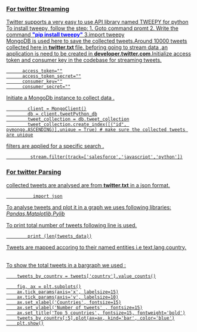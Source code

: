 <h3> <u><b>For twitter Streaming </b><u/> </h3>
<p>
  Twitter supports a very easy to use API library named TWEEPY for python 
   To install tweepy, follow the step:
  1. Goto command promt
  2. Write the command <font color ="blue"><b>"pip install tweepy"</b></font>
  3.import tweepy 
  <br>
    MongoDB is used here to save the collected tweets.Around 10000 tweets collected here in <b> twitter.txt </b> file.
    beforing going to stream data ,an application is need to be created in <b>developer.twitter.com</b>.Initialize access token and consumer key in the codebase for streaming tweets.
      
          access_token=""
          access_token_secret=""
          consumer_key=""
          consumer_secret=""
 

Initiate a MongoDb instance to collect data .

            client = MongoClient()
            db = client.tweetPython_db
            tweet_collection = db.tweet_collection
            tweet_collection.create_index([("id", pymongo.ASCENDING)],unique = True) # make sure the collected tweets are unique
            
 filters are applied for a specific search .
 
             stream.filter(track=['salesforce','javascript','python'])
             
<h3> <u><b>For twitter Parsing </b><u/> </h3>

collected tweets are analysed are from <b> twitter.txt</b> in a json format.

              import json
To analyse tweets and plot it in a graph we uses following libraries: 
<i>Pandas,Matplotlib,Pylib</i>

To print total number of tweets following line is used.

            print (len(tweets_data))
Tweets are mapped accoring to their named entities i.e text,lang,country.

<br>
 To show the total tweets in a bargraph we used :

        tweets_by_country = tweets['country'].value_counts()

        fig, ax = plt.subplots()
        ax.tick_params(axis='x', labelsize=15)
        ax.tick_params(axis='y', labelsize=10)
        ax.set_xlabel('Countries', fontsize=15)
        ax.set_ylabel('Number of tweets' , fontsize=15)
        ax.set_title('Top 5 countries', fontsize=15, fontweight='bold')
        tweets_by_country[:5].plot(ax=ax, kind='bar', color='blue')
        plt.show()


        

     
